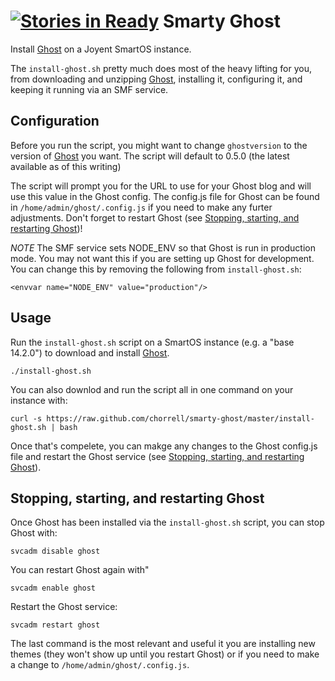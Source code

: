 [![Stories in Ready](https://badge.waffle.io/chorrell/smarty-ghost.png?label=ready&title=Ready)](https://waffle.io/chorrell/smarty-ghost)
Smarty Ghost
============

Install [Ghost](https://ghost.org) on a Joyent SmartOS instance.


The `install-ghost.sh` pretty much does most of the heavy lifting for you, from downloading and unzipping [Ghost](https://ghost.org), installing it, configuring it, and keeping it running via an SMF service.


Configuration
-------------
Before you run the script, you might want to change `ghostversion` to the version of [Ghost](https://ghost.org) you want. The script will default to 0.5.0 (the latest available as of this writing)

The script will prompt you for the URL to use for your Ghost blog and will use this value in the Ghost config. The config.js file for Ghost can be found in `/home/admin/ghost/.config.js` if you need to make any furter adjustments. Don't forget to restart Ghost  (see [Stopping, starting, and restarting Ghost](#stopping-starting-and-restarting-ghost))!

*NOTE*
The SMF service sets NODE_ENV so that Ghost is run in production mode. You may not want this if you are setting up Ghost for development. You can change this by removing the following from `install-ghost.sh`:

```
<envvar name="NODE_ENV" value="production"/>
```


Usage
-----

Run the `install-ghost.sh` script on a SmartOS instance (e.g. a "base 14.2.0") to download and install [Ghost](https://ghost.org). 

```
./install-ghost.sh
```

You can also downlod and run the script all in one command on your instance with:

```
curl -s https://raw.github.com/chorrell/smarty-ghost/master/install-ghost.sh | bash
```

Once that's compelete, you can makge any changes to the Ghost config.js file and restart the Ghost service (see [Stopping, starting, and restarting Ghost](#stopping-starting-and-restarting-ghost)).


Stopping, starting, and restarting Ghost
----------------------------------------

Once Ghost has been installed via the `install-ghost.sh` script, you can stop Ghost with:

```
svcadm disable ghost
```

You can restart Ghost again with"

```
svcadm enable ghost
```

Restart the Ghost service:

```
svcadm restart ghost
```

The last command is the most relevant and useful it you are installing new themes (they won't show up until you restart Ghost) or if you need to make a change to `/home/admin/ghost/.config.js`.
